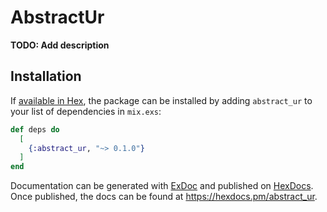 # AbstractUr

**TODO: Add description**

## Installation

If [available in Hex](https://hex.pm/docs/publish), the package can be installed
by adding `abstract_ur` to your list of dependencies in `mix.exs`:

```elixir
def deps do
  [
    {:abstract_ur, "~> 0.1.0"}
  ]
end
```

Documentation can be generated with [ExDoc](https://github.com/elixir-lang/ex_doc)
and published on [HexDocs](https://hexdocs.pm). Once published, the docs can
be found at <https://hexdocs.pm/abstract_ur>.

